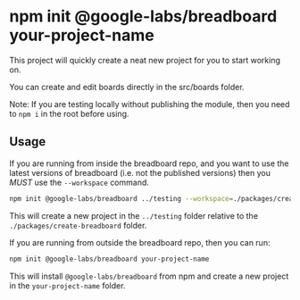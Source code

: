 # npm init @google-labs/breadboard your-project-name

This project will quickly create a neat new project for you to start working on.

You can create and edit boards directly in the src/boards folder.

Note: If you are testing locally without publishing the module, then you need to `npm i` in the root before using.

## Usage

If you are running from inside the breadboard repo, and you want to use the latest versions of breadboard (i.e. not the published versions) then you _MUST_ use the `--workspace` command.

```bash
npm init @google-labs/breadboard ../testing --workspace=./packages/create-breadboard
```

This will create a new project in the `../testing` folder relative to the `./packages/create-breadboard` folder.

If you are running from outside the breadboard repo, then you can run:

```bash
npm init @google-labs/breadboard your-project-name
```

This will install `@google-labs/breadboard` from npm and create a new project in the `your-project-name` folder.
